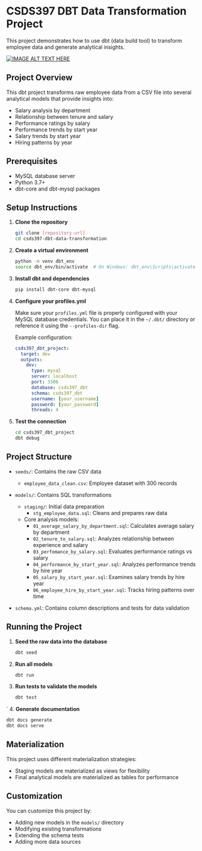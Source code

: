 # CSDS397 DBT Data Transformation Project

This project demonstrates how to use dbt (data build tool) to transform employee data and generate analytical insights.

[![IMAGE ALT TEXT HERE](https://img.youtube.com/vi/F9DKYsXZ-0M/0.jpg)](https://www.youtube.com/watch?v=F9DKYsXZ-0M)

## Project Overview

This dbt project transforms raw employee data from a CSV file into several analytical models that provide insights into:

- Salary analysis by department
- Relationship between tenure and salary
- Performance ratings by salary
- Performance trends by start year
- Salary trends by start year
- Hiring patterns by year

## Prerequisites

- MySQL database server
- Python 3.7+
- dbt-core and dbt-mysql packages

## Setup Instructions

1. **Clone the repository**
   ```bash
   git clone [repository-url]
   cd csds397-dbt-data-transformation
   ```

2. **Create a virtual environment**
   ```bash
   python -m venv dbt_env
   source dbt_env/bin/activate  # On Windows: dbt_env\Scripts\activate
   ```

3. **Install dbt and dependencies**
   ```bash
   pip install dbt-core dbt-mysql
   ```

4. **Configure your profiles.yml**
   
   Make sure your `profiles.yml` file is properly configured with your MySQL database credentials. You can place it in the `~/.dbt/` directory or reference it using the `--profiles-dir` flag.
   
   Example configuration:
   ```yaml
   csds397_dbt_project:
     target: dev
     outputs:
       dev:
         type: mysql
         server: localhost
         port: 3306
         database: csds397_dbt
         schema: csds397_dbt
         username: [your_username]
         password: [your_password]
         threads: 4
   ```

5. **Test the connection**
   ```bash
   cd csds397_dbt_project
   dbt debug
   ```

## Project Structure

- `seeds/`: Contains the raw CSV data
  - `employee_data_clean.csv`: Employee dataset with 300 records

- `models/`: Contains SQL transformations
  - `staging/`: Initial data preparation
    - `stg_employee_data.sql`: Cleans and prepares raw data
  - Core analysis models:
    - `01_average_salary_by_department.sql`: Calculates average salary by department
    - `02_tenure_to_salary.sql`: Analyzes relationship between experience and salary
    - `03_perfomance_by_salary.sql`: Evaluates performance ratings vs salary
    - `04_performance_by_start_year.sql`: Analyzes performance trends by hire year
    - `05_salary_by_start_year.sql`: Examines salary trends by hire year
    - `06_employee_hire_by_start_year.sql`: Tracks hiring patterns over time

- `schema.yml`: Contains column descriptions and tests for data validation

## Running the Project

1. **Seed the raw data into the database**
   ```bash
   dbt seed
   ```

2. **Run all models**
   ```bash
   dbt run
   ```

3. **Run tests to validate the models**
   ```bash
   dbt test
   ```
`
4. **Generate documentation**
   ```bash
   dbt docs generate
   dbt docs serve
   ```

## Materialization

This project uses different materialization strategies:
- Staging models are materialized as views for flexibility
- Final analytical models are materialized as tables for performance

## Customization

You can customize this project by:
- Adding new models in the `models/` directory
- Modifying existing transformations
- Extending the schema tests
- Adding more data sources